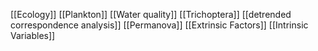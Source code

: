 [[Ecology]]
[[Plankton]]
[[Water quality]]
[[Trichoptera]]
[[detrended correspondence analysis]]
[[Permanova]]
[[Extrinsic Factors]]
[[Intrinsic Variables]]

